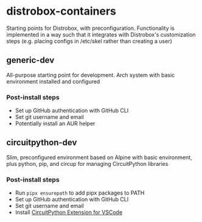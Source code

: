 # distrobox-containers
Starting points for Distrobox, with preconfiguration. Functionality is implemented in a way such that it integrates with Distrobox's customization steps (e.g. placing configs in /etc/skel rather than creating a user)

## generic-dev
All-purpose starting point for development. Arch system with basic environment installed and configured

### Post-install steps
- Set up GitHub authentication with GitHub CLI
- Set git username and email
- Potentially install an AUR helper

## circuitpython-dev
Slim, preconfigured environment based on Alpine with basic environment, plus python, pip, and circup for managing CircuitPython libraries

### Post-install steps
- Run `pipx ensurepath` to add pipx packages to PATH
- Set up GitHub authentication with GitHub CLI
- Set git username and email
- Install [CircuitPython Extension for VSCode](https://marketplace.visualstudio.com/items?itemName=joedevivo.vscode-circuitpython)

